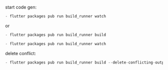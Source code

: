 start code gen:

```dart
- flutter packages pub run build_runner watch
```

or

```dart
- flutter packages pub run build_runner build
```

```dart
- flutter packages pub run build_runner watch
```

delete conflict:

```dart
- flutter packages pub run build_runner build --delete-conflicting-outputs
```
